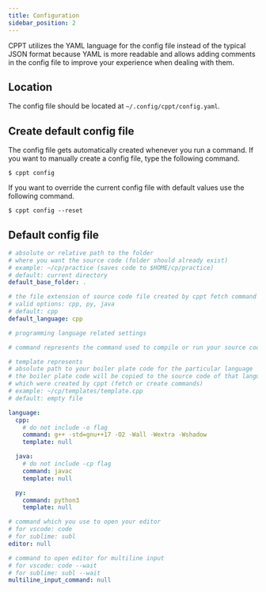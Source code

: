 ```yaml
---
title: Configuration
sidebar_position: 2
---
```


CPPT utilizes the YAML language for the config file instead of the typical JSON format because YAML is more readable and allows adding comments in the config file to improve your experience when dealing with them.

## Location

The config file should be located at `~/.config/cppt/config.yaml`.

## Create default config file

The config file gets automatically created whenever you run a command. If you want to manually create a config file, type the following command.

```shell
$ cppt config
```

If you want to override the current config file with default values use the following command.

```shell
$ cppt config --reset
```

## Default config file

```yaml
# absolute or relative path to the folder
# where you want the source code (folder should already exist)
# example: ~/cp/practice (saves code to $HOME/cp/practice)
# default: current directory
default_base_folder: .

# the file extension of source code file created by cppt fetch command
# valid options: cpp, py, java
# default: cpp
default_language: cpp

# programming language related settings

# command represents the command used to compile or run your source code

# template represents
# absolute path to your boiler plate code for the particular language
# the boiler plate code will be copied to the source code of that language
# which were created by cppt (fetch or create commands)
# example: ~/cp/templates/template.cpp
# default: empty file

language:
  cpp:
    # do not include -o flag
    command: g++ -std=gnu++17 -O2 -Wall -Wextra -Wshadow
    template: null

  java:
    # do not include -cp flag
    command: javac
    template: null

  py:
    command: python3
    template: null

# command which you use to open your editor
# for vscode: code
# for sublime: subl
editor: null

# command to open editor for multiline input
# for vscode: code --wait
# for sublime: subl --wait
multiline_input_command: null
```
